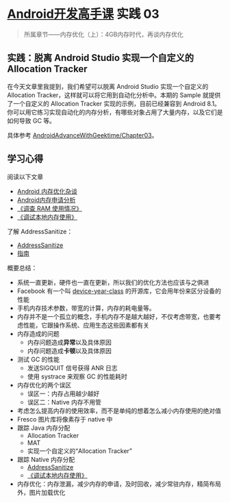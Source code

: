 # [Android开发高手课](https://time.geekbang.org/column/intro/142) 实践 03

>所属章节——内存优化（上）：4GB内存时代，再谈内存优化

## 实践：脱离 Android Studio 实现一个自定义的 Allocation Tracker

在今天文章里我提到，我们希望可以脱离 Android Studio 实现一个自定义的 Allocation Tracker，这样就可以将它用到自动化分析中。本期的 Sample 就提供了一个自定义的 Allocation Tracker 实现的示例，目前已经兼容到 Android 8.1。你可以用它练习实现自动化的内存分析，有哪些对象占用了大量内存，以及它们是如何导致 GC 等。

具体参考 [AndroidAdvanceWithGeektime/Chapter03](https://github.com/AndroidAdvanceWithGeektime/Chapter03)。

## 学习心得

阅读以下文章

- [Android 内存优化杂谈](https://mp.weixin.qq.com/s/Z7oMv0IgKWNkhLon_hFakg?)
- [Android内存申请分析](https://mp.weixin.qq.com/s/b_lFfL1mDrNVKj_VAcA2ZA?)
- [《调查 RAM 使用情况》](https://developer.android.com/studio/profile/investigate-ram?hl=zh-cn)
- [《调试本地内存使用》](http://source.android.com/devices/tech/debug/native-memory)

了解 AddressSanitize：

- [AddressSanitize](http://source.android.com/devices/tech/debug/asan.html)
- [指南](http://github.com/google/sanitizers/wiki/AddressSanitizerOnAndroid)

概要总结：

- 系统一直更新，硬件也一直在更新，所以我们的优化方法也应该与之俱进
- Facebook 有一个叫 [device-year-class](https://github.com/facebook/device-year-class) 的开源库，它会用年份来区分设备的性能
- 手机内存技术参数，带宽的计算，内存的耗电量等。
- 内存并不是一个孤立的概念，手机内存不是越大越好，不仅考虑带宽，也要考虑性能，它跟操作系统、应用生态这些因素都有关
- 内存造成的问题
  - 内存问题造成**异常**以及具体原因
  - 内存问题造成**卡顿**以及具体原因
- 测试 GC 的性能
  - 发送SIGQUIT 信号获得 ANR 日志
  - 使用 systrace 来观察 GC 的性能耗时
- 内存优化的两个误区
  - 误区一：内存占用越少越好
  - 误区二：Native 内存不用管
- 考虑怎么提高内存的使用效率，而不是单纯的想着怎么减小内存使用的绝对值
- Fresco 图片库将像素存于 native 中
- 跟踪 Java 内存分配
  - Allocation Tracker
  - MAT
  - 实现一个自定义的“Allocation Tracker”
- 跟踪 Native 内存分配
  - [AddressSanitize](http://source.android.com/devices/tech/debug/asan.html)
  - [《调试本地内存使用》](http://source.android.com/devices/tech/debug/native-memory)
- 内存优化：内存泄漏，减少内存的申请，及时回收，减少常驻内存，精简布局外，图片加载优化
